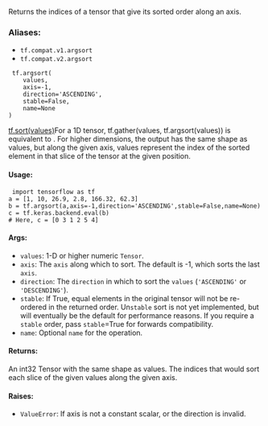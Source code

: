 
Returns the indices of a tensor that give its sorted order along an axis.
### Aliases:
- `tf.compat.v1.argsort`
- `tf.compat.v2.argsort`

```
 tf.argsort(
    values,
    axis=-1,
    direction='ASCENDING',
    stable=False,
    name=None
)
```
[tf.sort(values)](https://tensorflow.google.cn/api_docs/python/tf/sort)For a 1D tensor, tf.gather(values, tf.argsort(values)) is equivalent to . For higher dimensions, the output has the same shape as values, but along the given axis, values represent the index of the sorted element in that slice of the tensor at the given position.

#### Usage:

```
 import tensorflow as tf
a = [1, 10, 26.9, 2.8, 166.32, 62.3]
b = tf.argsort(a,axis=-1,direction='ASCENDING',stable=False,name=None)
c = tf.keras.backend.eval(b)
# Here, c = [0 3 1 2 5 4]
```
#### Args:
- `values`: 1-D or higher numeric `Tensor`.
- `axis`: The `axis` along which to sort. The default is -1, which sorts the last `axis`.
- `direction`: The `direction` in which to sort the `values` (`'ASCENDING'` or `'DESCENDING'`).
- `stable`: If True, equal elements in the original tensor will not be re-ordered in the returned order. Un`stable` sort is not yet implemented, but will eventually be the default for performance reasons. If you require a `stable` order, pass `stable`=True for forwards compatibility.
- `name`: Optional `name` for the operation.
#### Returns:

An int32 Tensor with the same shape as values. The indices that would sort each slice of the given values along the given axis.
#### Raises:
- `ValueError`: If axis is not a constant scalar, or the direction is invalid.
